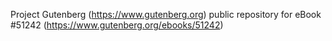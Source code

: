 Project Gutenberg (https://www.gutenberg.org) public repository for
eBook #51242 (https://www.gutenberg.org/ebooks/51242)
